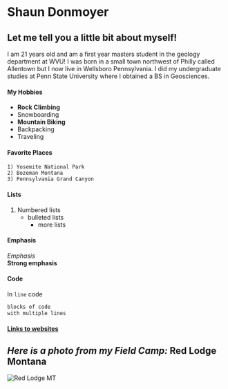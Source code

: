 # Shaun Donmoyer
## Let me tell you a little bit about myself!

I am 21 years old and am a first year masters student in the geology department at WVU!
I was born in a small town northwest of Philly called Allentown but I now live in Wellsboro Pennsylvania.
I did my undergraduate studies at Penn State University where I obtained a BS in Geosciences.

#### My Hobbies
   * __Rock Climbing__
   * Snowboarding
   * __Mountain Biking__
   * Backpacking
   * Traveling

#### Favorite Places

    1) Yosemite National Park
    2) Bozeman Montana
    3) Pennsylvania Grand Canyon
    
 

#### Lists  
   1) Numbered lists
      * bulleted lists
          + more lists  

#### Emphasis
_Emphasis_  
__Strong emphasis__   

#### Code 
In `line` code  

```bash
blocks of code  
with multiple lines  
```
#### [Links to websites](https://amyhessl.faculty.wvu.edu/home)

_Here is a photo from my Field Camp:_ Red Lodge Montana
---------------------------
![Red Lodge MT](/DJI_0088.JPG)
